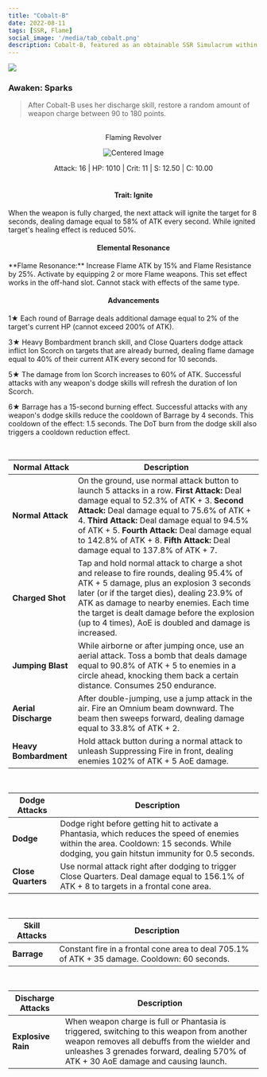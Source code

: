 ```yaml
---
title: "Cobalt-B"
date: 2022-08-11
tags: [SSR, Flame]
social_image: '/media/tab_cobalt.png'
description: Cobalt-B, featured as an obtainable SSR Simulacrum within the simulacrum system, associated with the weapon Flaming Revolver
---
```


![](https://i.postimg.cc/2SzRQZtf/Simulacrum-Cobalt-B-Awaken.webp)

### Awaken: Sparks
> After Cobalt-B uses her discharge skill, restore a random amount of weapon charge between 90 to 180 points.

</br>

<center>Flaming Revolver</center>
<p align="center">
<img src="https://i.postimg.cc/pV79r2pv/Icon-Weapon-Flaming-Revolver.webp" alt="Centered Image">
</p>
<center>
Attack: 16 | HP: 1010 | Crit: 11 | S: 12.50 | C: 10.00
</center>

</br>

<h4 style="text-align: center;"> Trait: Ignite </h4>

When the weapon is fully charged, the next attack will ignite the target for 8 seconds, dealing damage equal to 58% of ATK every second. While ignited target's healing effect is reduced 50%.

<h4 style="text-align: center;"> Elemental Resonance </h4> 
**Flame Resonance:** Increase Flame ATK by 15% and Flame Resistance by 25%. Activate by equipping 2 or more Flame weapons. This set effect works in the off-hand slot. Cannot stack with effects of the same type.


<h4 style="text-align: center;"> Advancements </h4>



1★ Each round of Barrage deals additional damage equal to 2% of the target's current HP (cannot exceed 200% of ATK).

3★ Heavy Bombardment branch skill, and Close Quarters dodge attack inflict Ion Scorch on targets that are already burned, dealing flame damage equal to 40% of their current ATK every second for 10 seconds.

5★ The damage from Ion Scorch increases to 60% of ATK. Successful attacks with any weapon's dodge skills will refresh the duration of Ion Scorch.

6★ Barrage has a 15-second burning effect. Successful attacks with any weapon's dodge skills reduce the cooldown of Barrage by 4 seconds. This cooldown of the effect: 1.5 seconds. The DoT burn from the dodge skill also triggers a cooldown reduction effect.

</br>

| Normal Attack |Description                                                                                                                     |
|-----------------|---------------------------------------------------------------------------------------------------------------------------------|
| **Normal Attack** | On the ground, use normal attack button to launch 5 attacks in a row. **First Attack:** Deal damage equal to 52.3% of ATK + 3. **Second Attack:** Deal damage equal to 75.6% of ATK + 4. **Third Attack:** Deal damage equal to 94.5% of ATK + 5. **Fourth Attack:** Deal damage equal to 142.8% of ATK + 8. **Fifth Attack:** Deal damage equal to 137.8% of ATK + 7. |
| **Charged Shot** | Tap and hold normal attack to charge a shot and release to fire rounds, dealing 95.4% of ATK + 5 damage, plus an explosion 3 seconds later (or if the target dies), dealing 23.9% of ATK as damage to nearby enemies. Each time the target is dealt damage before the explosion (up to 4 times), AoE is doubled and damage is increased. |
| **Jumping Blast** | While airborne or after jumping once, use an aerial attack. Toss a bomb that deals damage equal to 90.8% of ATK + 5 to enemies in a circle ahead, knocking them back a certain distance. Consumes 250 endurance. |
| **Aerial Discharge** | After double-jumping, use a jump attack in the air. Fire an Omnium beam downward. The beam then sweeps forward, dealing damage equal to 33.8% of ATK + 2. |
| **Heavy Bombardment** | Hold attack button during a normal attack to unleash Suppressing Fire in front, dealing enemies 102% of ATK + 5 AoE damage.

</br>


| Dodge Attacks          | Description                                                                                                                     |
|-----------------|---------------------------------------------------------------------------------------------------------------------------------|
| **Dodge** | Dodge right before getting hit to activate a Phantasia, which reduces the speed of enemies within the area. Cooldown: 15 seconds. While dodging, you gain hitstun immunity for 0.5 seconds. |
| **Close Quarters** | Use normal attack right after dodging to trigger Close Quarters. Deal damage equal to 156.1% of ATK + 8 to targets in a frontal cone area. |

</br>

| Skill Attacks          | Description                                                                                                                     |
|-----------------|---------------------------------------------------------------------------------------------------------------------------------|
| **Barrage** | Constant fire in a frontal cone area to deal 705.1% of ATK + 35 damage. Cooldown: 60 seconds. |

</br>

| Discharge Attacks          | Description                                                                                                                     |
|-----------------|---------------------------------------------------------------------------------------------------------------------------------|
| **Explosive Rain** | When weapon charge is full or Phantasia is triggered, switching to this weapon from another weapon removes all debuffs from the wielder and unleashes 3 grenades forward, dealing 570% of ATK + 30 AoE damage and causing launch.

